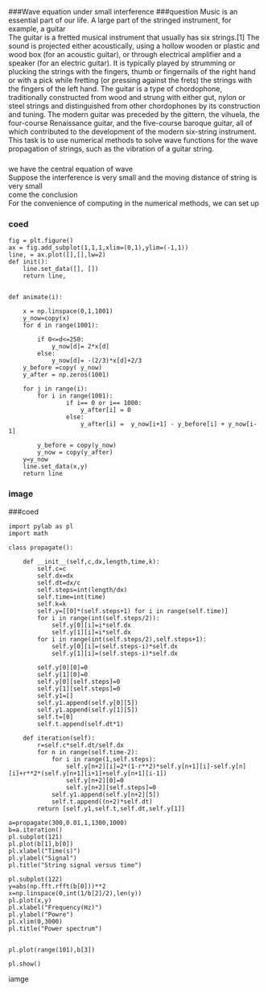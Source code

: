###Wave equation under  small interference
###question
Music is an essential part of our life. A large part of the stringed instrument, for example, a guitar
<br>
![]()<br>
The guitar is a fretted musical instrument that usually has six strings.[1] The sound is projected either acoustically, using a hollow wooden or plastic and wood box (for an acoustic guitar), or through electrical amplifier and a speaker (for an electric guitar). It is typically played by strumming or plucking the strings with the fingers, thumb or fingernails of the right hand or with a pick while fretting (or pressing against the frets) the strings with the fingers of the left hand. The guitar is a type of chordophone, traditionally constructed from wood and strung with either gut, nylon or steel strings and distinguished from other chordophones by its construction and tuning. The modern guitar was preceded by the gittern, the vihuela, the four-course Renaissance guitar, and the five-course baroque guitar, all of which contributed to the development of the modern six-string instrument.<br>
This task is to use numerical methods to solve wave functions for the wave propagation of strings, such as the vibration of a guitar string.<br>
###
we have the central equation of wave 
![]()<br>
Suppose the interference is very small and the moving distance of string is very small
![]()<br>
come the conclusion
![]()<br>
For the convenience of computing in the numerical methods,  we can set up
![]()<br>
### coed
```
fig = plt.figure()
ax = fig.add_subplot(1,1,1,xlim=(0,1),ylim=(-1,1))
line, = ax.plot([],[],lw=2)
def init(): 
    line.set_data([], []) 
    return line,


def animate(i):
 
    x = np.linspace(0,1,1001)
    y_now=copy(x)
    for d in range(1001):
        
        if 0<=d<=250:
            y_now[d]= 2*x[d]
        else:
            y_now[d]= -(2/3)*x[d]+2/3
    y_before =copy( y_now)
    y_after = np.zeros(1001)

    for j in range(i):
        for i in range(1001):
                if i== 0 or i== 1000:
                    y_after[i] = 0
                else:
                    y_after[i] =  y_now[i+1] - y_before[i] + y_now[i-1]

        y_before = copy(y_now)
        y_now = copy(y_after)
    y=y_now
    line.set_data(x,y)
    return line
```

### image
![]()<br>
![]()<br>
###coed
```import numpy as np
import pylab as pl
import math 

class propagate():

    def __init__(self,c,dx,length,time,k):
        self.c=c
        self.dx=dx
        self.dt=dx/c
        self.steps=int(length/dx)
        self.time=int(time)
        self.k=k
        self.y=[[0]*(self.steps+1) for i in range(self.time)] 
        for i in range(int(self.steps/2)):
            self.y[0][i]=i*self.dx
            self.y[1][i]=i*self.dx
        for i in range(int(self.steps/2),self.steps+1):
            self.y[0][i]=(self.steps-i)*self.dx
            self.y[1][i]=(self.steps-i)*self.dx

        self.y[0][0]=0
        self.y[1][0]=0
        self.y[0][self.steps]=0
        self.y[1][self.steps]=0
        self.y1=[]
        self.y1.append(self.y[0][5])
        self.y1.append(self.y[1][5])
        self.t=[0]
        self.t.append(self.dt*1)
        
    def iteration(self):
        r=self.c*self.dt/self.dx
        for n in range(self.time-2):
            for i in range(1,self.steps):
                self.y[n+2][i]=2*(1-r**2)*self.y[n+1][i]-self.y[n][i]+r**2*(self.y[n+1][i+1]+self.y[n+1][i-1])
                self.y[n+2][0]=0
                self.y[n+2][self.steps]=0
            self.y1.append(self.y[n+2][5])
            self.t.append((n+2)*self.dt)
        return [self.y1,self.t,self.dt,self.y[1]]
    
a=propagate(300,0.01,1,1300,1000)
b=a.iteration()
pl.subplot(121)
pl.plot(b[1],b[0])
pl.xlabel("Time(s)")
pl.ylabel("Signal")
pl.title("String signal versus time")

pl.subplot(122)
y=abs(np.fft.rfft(b[0]))**2
x=np.linspace(0,int(1/b[2]/2),len(y))
pl.plot(x,y)
pl.xlabel("Frequency(Hz)")
pl.ylabel("Powre")
pl.xlim(0,3000)
pl.title("Power spectrum")


pl.plot(range(101),b[3])

pl.show()
```
iamge
![]()<br>
![]()<br>
